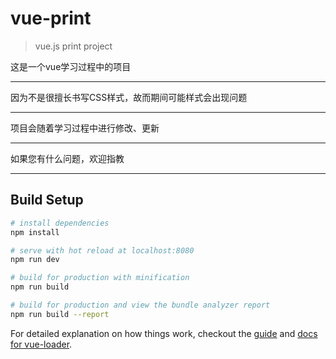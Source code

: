 # vue-print

> vue.js print project

这是一个vue学习过程中的项目<hr>
因为不是很擅长书写CSS样式，故而期间可能样式会出现问题<hr>
项目会随着学习过程中进行修改、更新<hr>
如果您有什么问题，欢迎指教<hr>

## Build Setup

``` bash
# install dependencies
npm install

# serve with hot reload at localhost:8080
npm run dev

# build for production with minification
npm run build

# build for production and view the bundle analyzer report
npm run build --report
```

For detailed explanation on how things work, checkout the [guide](http://vuejs-templates.github.io/webpack/) and [docs for vue-loader](http://vuejs.github.io/vue-loader).
